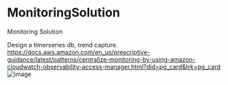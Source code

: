 # MonitoringSolution
Monitoring Solution

Design a timerseries db, trend capture.
https://docs.aws.amazon.com/en_us/prescriptive-guidance/latest/patterns/centralize-monitoring-by-using-amazon-cloudwatch-observability-access-manager.html?did=pg_card&trk=pg_card
![image](https://github.com/venkatabinary/MonitoringSolution/assets/96198186/1f656e1d-f3f8-4abf-ba48-4c22a6f5155c)
